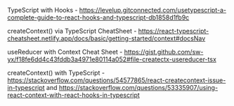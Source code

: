 TypeScript with Hooks - https://levelup.gitconnected.com/usetypescript-a-complete-guide-to-react-hooks-and-typescript-db1858d1fb9c

createContext() via TypeScript CheatSheet - https://react-typescript-cheatsheet.netlify.app/docs/basic/getting-started/context#docsNav

useReducer with Context Cheat Sheet - https://gist.github.com/sw-yx/f18fe6dd4c43fddb3a4971e80114a052#file-createctx-usereducer-tsx

createContext() with TypeScript - https://stackoverflow.com/questions/54577865/react-createcontext-issue-in-typescript and https://stackoverflow.com/questions/53335907/using-react-context-with-react-hooks-in-typescript
